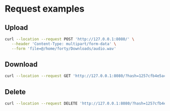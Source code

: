 # Request examples
## Upload
```bash
curl --location --request POST 'http://127.0.0.1:8080/' \
   --header 'Content-Type: multipart/form-data' \
   --form 'file=@/home/forty/Downloads/audio.wav'
```

## Download
```bash
curl --location --request GET 'http://127.0.0.1:8080/?hash=1257cfb4e5ac35d5c32f5103691321001775609b'
```

## Delete
```bash
curl --location --request DELETE 'http://127.0.0.1:8080/?hash=1257cfb4e5ac35d5c32f5103691321001775609b'
```